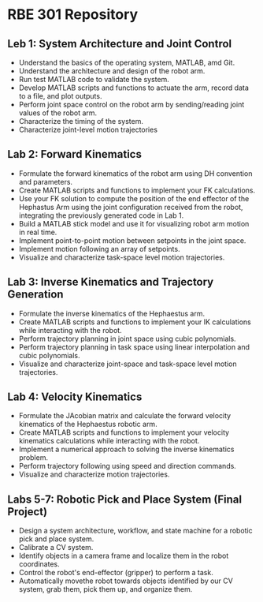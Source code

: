 # RBE 301 Repository

## Leb 1: System Architecture and Joint Control
- Understand the basics of the operating system, MATLAB, amd Git.
- Understand the architecture and design of the robot arm.
- Run test MATLAB code to validate the system.
- Develop MATLAB scripts and functions to actuate the arm, record data to a file, and plot outputs.
- Perform joint space control on the robot arm by sending/reading joint values of the robot arm.
- Characterize the timing of the system.
- Characterize joint-level motion trajectories

## Lab 2: Forward Kinematics
- Formulate the forward kinematics of the robot arm using DH convention and parameters.
- Create MATLAB scripts and functions to implement your FK calculations.
- Use your FK solution to compute the position of the end effector of the Hephastus Arm using the joint configuration received from the robot, integrating the previously generated code in Lab 1.
- Build a MATLAB stick model and use it for visualizing robot arm motion in real time.
- Implement point-to-point motion between setpoints in the joint space.
- Implement motion following an array of setpoints.
- Visualize and characterize task-space level motion trajectories. 

## Lab 3: Inverse Kinematics and Trajectory Generation
- Formulate the inverse kinematics of the Hephaestus arm.
- Create MATLAB scripts and functions to implement your IK calculations while interacting with the robot.
- Perform trajectory planning in joint space using cubic polynomials.
- Perform trajectory planning in task space using linear interpolation and cubic polynomials.
- Visualize and characterize joint-space and task-space level motion trajectories.

## Lab 4: Velocity Kinematics 
- Formulate the JAcobian matrix and calculate the forward velocity kinematics of the Hephaestus robotic arm.
- Create MATLAB scripts and functions to implement your velocity kinematics calculations while interacting with the robot.
- Implement a numerical approach to solving the inverse kinematics problem.
- Perform trajectory following using speed and direction commands.
- Visualize and characterize motion trajectories. 

## Labs 5-7: Robotic Pick and Place System (Final Project)
- Design a system architecture, workflow, and state machine for a robotic pick and place system.
- Calibrate a CV system.
- Identify objects in a camera frame and localize them in the robot coordinates.
- Control the robot's end-effector (gripper) to perform a task.
- Automatically movethe robot towards objects identified by our CV system, grab them, pick them up, and organize them.

